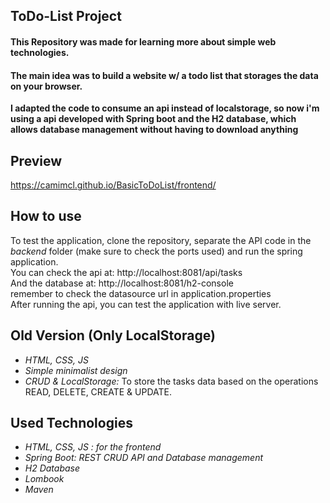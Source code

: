 ## ToDo-List Project
#### This Repository was made for learning more about simple web technologies. 
#### The main idea was to build a website w/ a todo list that storages the data on your browser.
**I adapted the code to consume an api instead of localstorage, so now i'm using a api developed with Spring boot and the H2 database, which allows database management without having to download anything**

## Preview
https://camimcl.github.io/BasicToDoList/frontend/

## How to use
To test the application, clone the repository, separate the API code in the *backend* folder (make sure to check the ports used) and run the spring application.\
You can check the api at: http://localhost:8081/api/tasks \
And the database at:
http://localhost:8081/h2-console \
remember to check the datasource url in application.properties \
After running the api, you can test the application with live server.

## Old Version (Only LocalStorage)
- *HTML, CSS, JS* 
- *Simple minimalist design*
- *CRUD & LocalStorage:* To store the tasks data based on the operations READ, DELETE, CREATE & UPDATE. 

## Used Technologies
- *HTML, CSS, JS : for the frontend* 
- *Spring Boot: REST CRUD API and Database management*
- *H2 Database*
- *Lombook*
- *Maven*
  
